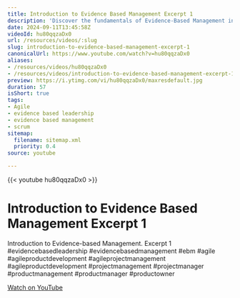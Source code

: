 ```yaml
---
title: Introduction to Evidence Based Management Excerpt 1
description: 'Discover the fundamentals of Evidence-Based Management in this insightful excerpt, enhancing your agile leadership and project management skills. #EBM #Agile'
date: 2024-09-11T13:45:58Z
videoId: hu80qqzaDx0
url: /resources/videos/:slug
slug: introduction-to-evidence-based-management-excerpt-1
canonicalUrl: https://www.youtube.com/watch?v=hu80qqzaDx0
aliases:
- /resources/videos/hu80qqzaDx0
- /resources/videos/introduction-to-evidence-based-management-excerpt-1
preview: https://i.ytimg.com/vi/hu80qqzaDx0/maxresdefault.jpg
duration: 57
isShort: true
tags:
- Agile
- evidence based leadership
- evidence based management
- scrum
sitemap:
  filename: sitemap.xml
  priority: 0.4
source: youtube

---
```

{{< youtube hu80qqzaDx0 >}}

# Introduction to Evidence Based Management Excerpt 1

Introduction to Evidence-based Management. Excerpt 1 #evidencebasedleadership #evidencebasedmanagement #ebm #agile #agileproductdevelopment #agileprojectmanagement #agileproductdevelopment #projectmanagement #projectmanager #productmanagement #productmanager #productowner

[Watch on YouTube](https://www.youtube.com/watch?v=hu80qqzaDx0)


